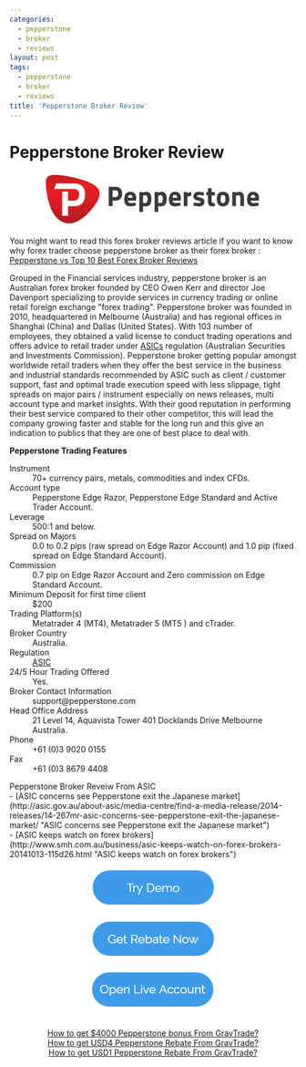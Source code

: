 ```yaml
---
categories:
  - pepperstone
  - broker
  - reviews
layout: post
tags:
  - pepperstone
  - broker
  - reviews
title: 'Pepperstone Broker Review'
---
```

# Pepperstone Broker Review

<div align="center">
<img alt="Pepperstone Broker Review" src="/static/img/broker-logo/pepperstone.jpg" title="Pepperstone Broker Review" >
</div>

You might want to read this forex broker reviews article if you want to know why forex trader choose pepperstone broker as their forex broker : <a href="http://www.gravtrade.com/forex/broker/reviews/2016/10/07/forex-broker-reviews.html">Pepperstone vs Top 10 Best Forex Broker Reviews</a>

Grouped in the Financial services industry, pepperstone broker is an Australian forex broker founded by CEO Owen Kerr and director Joe Davenport specializing to provide services in currency trading or online retail foreign exchange "forex trading". Pepperstone broker was founded in 2010, headquartered in Melbourne (Australia) and has regional offices in Shanghai (China) and Dallas (United States). With 103 number of employees, they obtained a valid license to conduct trading operations and offers advice to retail trader under <a href="http://www.gravtrade.com/australian/regulator/2016/01/01/asic.html">ASICs</a> regulation (Australian Securities and Investments Commission). Pepperstone broker getting popular amongst worldwide retail traders when they offer the best service in the business and industrial standards recommended by ASIC such as client / customer support, fast and optimal trade execution speed with less slippage, tight spreads on major pairs / instrument especially on news releases, multi account type and market insights. With their good reputation in performing their best service compared to their other competitor, this will lead the company growing faster and stable for the long run and this give an indication to publics that they are one of best place to deal with.

<strong>Pepperstone Trading Features</strong>

<dl class="dl-horizontal">
  <dt>Instrument</dt><dd>70+ currency pairs, metals, commodities and index CFDs.</dd>
  <dt>Account type</dt><dd>Pepperstone Edge Razor, Pepperstone Edge Standard and Active Trader Account.</dd>
  <dt>Leverage</dt><dd>500:1 and below.</dd>
  <dt>Spread on Majors</dt><dd>0.0 to 0.2 pips (raw spread on Edge Razor Account) and 1.0 pip (fixed spread on Edge Standard Account).</dd>
  <dt>Commission</dt><dd>0.7 pip on Edge Razor Account and Zero commission on Edge Standard Account.</dd>
  <dt>Minimum Deposit for first time client</dt><dd>$200</dd>
  <dt>Trading Platform(s)</dt><dd>Metatrader 4 (MT4), Metatrader 5 (MT5 ) and cTrader.</dd>
  <dt>Broker Country</dt><dd>Australia.</dd>
  <dt>Regulation</dt><dd><a href="http://www.gravtrade.com/australian/regulator/2016/01/01/asic.html">ASIC</a></dd>
  <dt>24/5 Hour Trading Offered</dt><dd>Yes.</dd>
  <dt>Broker Contact Information</dt><dd>support@pepperstone.com</dd>
  <dt>Head Office Address</dt><dd>21 Level 14, Aquavista Tower 401 Docklands Drive Melbourne Australia.</dd>
  <dt>Phone</dt><dd>+61 (0)3 9020 0155</dd>
  <dt>Fax</dt><dd>+61 (0)3 8679 4408</dd>
</dl>

<p class="bg-info">
Pepperstone Broker Reveiw From ASIC
<br>
- [ASIC concerns see Pepperstone exit the Japanese market](http://asic.gov.au/about-asic/media-centre/find-a-media-release/2014-releases/14-267mr-asic-concerns-see-pepperstone-exit-the-japanese-market/ "ASIC concerns see Pepperstone exit the Japanese market")
<br>
- [ASIC keeps watch on forex brokers](http://www.smh.com.au/business/asic-keeps-watch-on-forex-brokers-20141013-115d26.html "ASIC keeps watch on forex brokers")
</p>

<div align="center">

<a href="https://pepperstone.com/?a_aid=pro"><img alt="Open Pepperstone Demo Account" height="72" src="/static/img/button/try-demo-now.PNG" title="Open Pepperstone Broker Demo Account" width="225"></a>

<a href="http://www.gravtrade.com/pepperstone/rebate/2016/09/16/pepperstone-rebate-razor.html"><img alt="Pepperstone Rebate" height="73" src="/static/img/button/get-rebate-now.PNG" title="Pepperstone Rebate" width="221"></a>

<a href="https://pepperstone.com/?a_aid=pro"><img alt="Open Pepperstone Live Account" height="70" src="/static/img/button/open-live-account-now.PNG" title="Open Pepperstone Broker Live Account" width="218"></a>

<br>
<a href="http://www.gravtrade.com/pepperstone/bonus/2016/09/18/pepperstone-bonus.html">How to get $4000 Pepperstone bonus From GravTrade?</a>

<br>
<a href="http://www.gravtrade.com/pepperstone/rebate/2016/09/18/pepperstone-rebate-edge-standard.html">How to get USD4 Pepperstone Rebate From GravTrade?</a>

<br>
<a href="http://www.gravtrade.com/pepperstone/rebate/2016/09/16/pepperstone-rebate-razor.html">How to get USD1 Pepperstone Rebate From GravTrade?</a>

</div>


